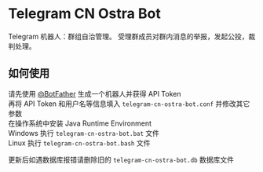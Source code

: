 # Telegram CN Ostra Bot
Telegram 机器人：群组自治管理。
受理群成员对群内消息的举报，发起公投，裁判处理。

## 如何使用
请先使用 [@BotFather](https://t.me/BotFather) 生成一个机器人并获得 API Token  
再将 API Token 和用户名等信息填入 `telegram-cn-ostra-bot.conf` 并修改其它参数  
在操作系统中安装 Java Runtime Environment  
Windows 执行 `telegram-cn-ostra-bot.bat` 文件  
Linux 执行 `telegram-cn-ostra-bot.bash` 文件

更新后如遇数据库报错请删除旧的 `telegram-cn-ostra-bot.db` 数据库文件  
